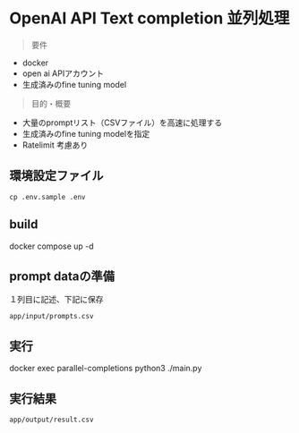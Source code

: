# OpenAI API Text completion 並列処理

> 要件

- docker
- open ai APIアカウント
- 生成済みのfine tuning model

> 目的・概要

- 大量のpromptリスト（CSVファイル）を高速に処理する
- 生成済みのfine tuning modelを指定
- Ratelimit 考慮あり

## 環境設定ファイル

`cp .env.sample .env`

## build

docker compose up -d

## prompt dataの準備

１列目に記述、下記に保存

`app/input/prompts.csv`

## 実行

docker exec parallel-completions python3 ./main.py

## 実行結果

`app/output/result.csv`
